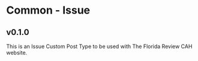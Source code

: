 # Common - Issue
## v0.1.0

This is an Issue Custom Post Type to be used with The Florida Review CAH website.